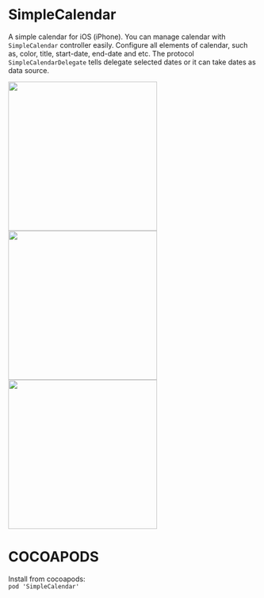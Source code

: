 # SimpleCalendar
A simple calendar for iOS (iPhone). You can manage calendar with `SimpleCalendar` controller easily. Configure all elements of calendar, such as, color, title,  start-date, end-date and etc. The protocol `SimpleCalendarDelegate` tells delegate selected dates or it can take dates as data source. 

<p float="center">
  <img src="https://github.com/bilalBakhrom/ImageSet/blob/master/icon1.png" width="300" />
  <img src="https://github.com/bilalBakhrom/ImageSet/blob/master/icon2.png" width="300" /> 
  <img src="https://github.com/bilalBakhrom/ImageSet/blob/master/icon3.png" width="300" />
</p>

# COCOAPODS
  Install from cocoapods:   
 `pod 'SimpleCalendar'`
